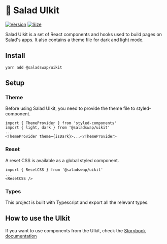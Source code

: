 # 🥞 Salad UIkit

[![Version](https://img.shields.io/npm/v/@saladswap/uikit)](https://www.npmjs.com/package/@saladswap/uikit) [![Size](https://img.shields.io/bundlephobia/min/@saladswap/uikit)](https://www.npmjs.com/package/@saladswap/uikit)

Salad UIkit is a set of React components and hooks used to build pages on Salad's apps. It also contains a theme file for dark and light mode.

## Install

`yarn add @saladswap/uikit`

## Setup

### Theme

Before using Salad UIkit, you need to provide the theme file to styled-component.

```
import { ThemeProvider } from 'styled-components'
import { light, dark } from '@saladswap/uikit'
...
<ThemeProvider theme={isDark}>...</ThemeProvider>
```

### Reset

A reset CSS is available as a global styled component.

```
import { ResetCSS } from '@saladswap/uikit'
...
<ResetCSS />
```

### Types

This project is built with Typescript and export all the relevant types.

## How to use the UIkit

If you want to use components from the UIkit, check the [Storybook documentation](https://saladswap.github.io/salad-uikit/)
